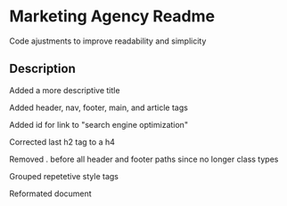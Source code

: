 # Marketing Agency Readme

Code ajustments to improve readability and simplicity

## Description

Added a more descriptive title

Added header, nav, footer, main, and article tags

Added id for link to "search engine optimization"

<article
        id="search-engine-optimization"
        class="search-engine-optimization"
      >

Corrected last h2 tag to a h4

Removed . before all header and footer paths since no longer class types

Grouped repetetive style tags

Reformated document
